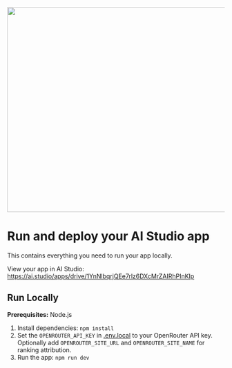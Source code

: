 <div align="center">
<img width="1200" height="475" alt="GHBanner" src="https://github.com/user-attachments/assets/0aa67016-6eaf-458a-adb2-6e31a0763ed6" />
</div>

# Run and deploy your AI Studio app

This contains everything you need to run your app locally.

View your app in AI Studio: https://ai.studio/apps/drive/1YnNlbqrjQEe7rlz6DXcMrZAIRhPInKIp

## Run Locally

**Prerequisites:**  Node.js


1. Install dependencies:
   `npm install`
2. Set the `OPENROUTER_API_KEY` in [.env.local](.env.local) to your OpenRouter API key. Optionally add `OPENROUTER_SITE_URL` and `OPENROUTER_SITE_NAME` for ranking attribution.
3. Run the app:
   `npm run dev`
